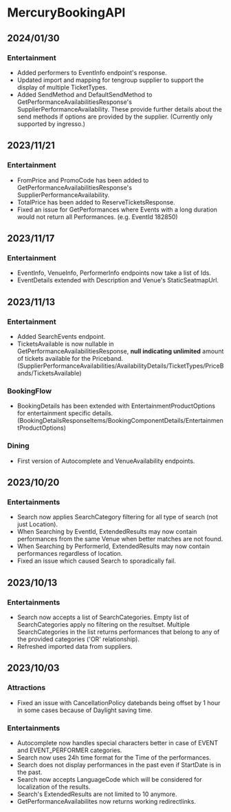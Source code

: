 # MercuryBookingAPI

## 2024/01/30
### Entertainment
  * Added performers to EventInfo endpoint's response.
  * Updated import and mapping for tengroup supplier to support the display of multiple TicketTypes.
  * Added SendMethod and DefaultSendMethod to GetPerformanceAvailabilitiesResponse's SupplierPerformanceAvailability. These provide further details about the send methods if options are provided by the supplier. (Currently only supported by ingresso.)

## 2023/11/21
### Entertainment
  * FromPrice and PromoCode has been added to GetPerformanceAvailabilitiesResponse's SupplierPerformanceAvailability.
  * TotalPrice has been added to ReserveTicketsResponse.
  * Fixed an issue for GetPerformances where Events with a long duration would not return all Performances. (e.g. EventId 182850)

## 2023/11/17
### Entertainment
  * EventInfo, VenueInfo, PerformerInfo endpoints now take a list of Ids.
  * EventDetails extended with Description and Venue's StaticSeatmapUrl.

## 2023/11/13
### Entertainment
  * Added SearchEvents endpoint.
  * TicketsAvailable is now nullable in GetPerformanceAvailabilitiesResponse, **null indicating unlimited** amount of tickets available for the Priceband. (SupplierPerformanceAvailabilities/AvailabilityDetails/TicketTypes/PriceBands/TicketsAvailable)

### BookingFlow
  * BookingDetails has been extended with EntertainmentProductOptions for entertainment specific details. (BookingDetailsResponseItems/BookingComponentDetails/EntertainmentProductOptions)

### Dining
  * First version of Autocomplete and VenueAvailability endpoints.

## 2023/10/20
### Entertainments
  * Search now applies SearchCategory filtering for all type of search (not just Location).
  * When Searching by EventId, ExtendedResults may now contain performances from the same Venue when better matches are not found.
  * When Searching by PerformerId, ExtendedResults may now contain performances regardless of location.
  * Fixed an issue which caused Search to sporadically fail.

## 2023/10/13
### Entertainments
  * Search now accepts a list of SearchCategories. Empty list of SearchCategories apply no filtering on the resultset. Multiple SearchCategories in the list returns performances that belong to any of the provided categories ('OR' relationship).
  * Refreshed imported data from suppliers.

## 2023/10/03
### Attractions
  * Fixed an issue with CancellationPolicy datebands being offset by 1 hour in some cases because of Daylight saving time.

### Entertainments
  * Autocomplete now handles special characters better in case of EVENT and EVENT_PERFORMER categories.
  * Search now uses 24h time format for the Time of the performances.
  * Search does not display performances in the past even if StartDate is in the past.
  * Search now accepts LanguageCode which will be considered for localization of the results.
  * Search's ExtendedResults are not limited to 10 anymore.
  * GetPerformanceAvailabilites now returns working redirectlinks.
